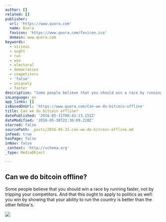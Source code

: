 ```yaml
---
author: []
related: []
publisher:
  url: 'https://www.quora.com'
  name: Quora
  favicon: 'https://www.quora.com/favicon.ico'
  domain: www.quora.com
keywords:
  - vicious
  - ought
  - run
  - win
  - electoral
  - democracies
  - competitors
  - 'false'
  - uniquely
  - faster
description: "Some people believe that you should win a race by running faster, not by tripping your competitors. And that this ought to apply to politics as well: you win by showing that your ability to run the country is better than the other fellow's."
inLanguage: en
app_links: []
isBasedOnUrl: 'https://www.quora.com/Can-we-do-bitcoin-offline'
title: Can we do bitcoin offline?
datePublished: '2016-05-31T00:43:13.151Z'
dateModified: '2016-05-30T22:36:09.228Z'
starred: false
sourcePath: _posts/2016-05-31-can-we-do-bitcoin-offline.md
inFeed: true
hasPage: false
inNav: false
_context: 'http://schema.org'
_type: MediaObject

---
```

<article style=""><h1>Can we do bitcoin offline?</h1><p>Some people believe that you should win a race by running faster, not by tripping your competitors. And that this ought to apply to politics as well: you win by showing that your ability to run the country is better than the other fellow's.</p><img src="https://qsf.is.quoracdn.net/-images.new_grid.fb_share_default.pnge6dde9cfa6e03c43.png" /></article>